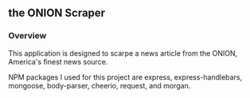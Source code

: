 ## the ONION Scraper

### Overview

This application is designed to scarpe a news article from the ONION, America's finest news source. 

NPM packages I used for this project are express, express-handlebars, mongoose, body-parser, cheerio, request, and morgan.

